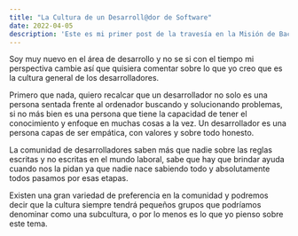 ```yaml
---
title: "La Cultura de un Desarroll@dor de Software"
date: 2022-04-05
description: 'Este es mi primer post de la travesía en la Misión de Backend con Node JS de Launch X.'
---
```


Soy muy nuevo en el área de desarrollo y no se si con el tiempo mi perspectiva cambie así que quisiera comentar sobre lo
que yo creo que es la cultura general de los desarrolladores.

Primero que nada, quiero recalcar que un desarrollador no solo es una persona sentada frente al ordenador buscando y 
solucionando problemas, si no más bien es una persona que tiene la capacidad de tener el conocimiento y enfoque en muchas
cosas a la vez. Un desarrollador es una persona capas de ser empática, con valores y sobre todo honesto. 

La comunidad de desarrolladores saben más que nadie sobre las reglas escritas y no escritas en el mundo laboral, sabe que hay que
brindar ayuda cuando nos la pidan ya que nadie nace sabiendo todo y absolutamente todos pasamos por esas etapas.

Existen una gran variedad de preferencia en la comunidad y podremos decir que la cultura siempre tendrá pequeños grupos que podríamos 
denominar como una subcultura, o por lo menos es lo que yo pienso sobre este tema.


